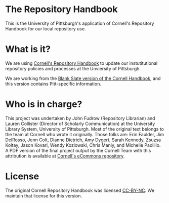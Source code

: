 # The Repository Handbook
This is the University of Pittsburgh's application of Cornell's Repository Handbook for our local repository use. 

# What is it?
We are using [Cornell's Repository Handbook](https://confluence.cornell.edu/display/culpublic/Cornell+University+Library+Repository+Principles+and+Strategies+Handbook ) to update our instutitutional repository policies and processes at the Unviersity of Pittsburgh. 

We are working from the [Blank Slate version of the Cornell Handbook](https://github.com/DSSatPitt/repository-handbook), and this version contains Pitt-specific information. 

# Who is in charge?
This project was undertaken by John Fudrow (Repository Librarian) and Lauren Collister (Director of Scholarly Communication) at the University Library System, University of Pittsburgh. Most of the original text belongs to the team at Cornell who wrote it originally. Those folks are: Erin	Faulder, Jim	DelRosso, Jenn	Colt, Dianne	Dietrich, Amy	Dygert, Sarah	Kennedy, Zsuzsa	Koltay, Jason	Kovari, Wendy	Kozlowski, Chris	Manly, and Michelle	Paolillo. A PDF version of the final project output by the Cornell Team with this attribution is available at [Cornell's eCommons repository](https://hdl.handle.net/1813/57034). 

# License
The original Cornell Repository Handbook was licensed [CC-BY-NC](http://creativecommons.org/licenses/by-nc/4.0/). We maintain that license for this version.
